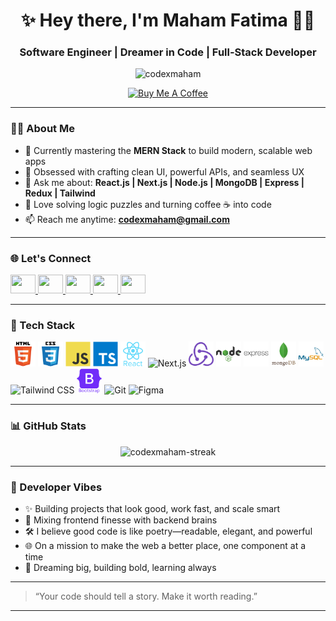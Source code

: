 <h1 align="center">✨ Hey there, I'm Maham Fatima 👩‍💻</h1>
<h3 align="center"> Software Engineer | Dreamer in Code | Full-Stack Developer</h3>

<p align="center">
  <img src="https://komarev.com/ghpvc/?username=codexmaham&label=Profile%20Views&color=0e75b6&style=flat" alt="codexmaham" />
</p>

<p align="center">
  <a href="https://www.buymeacoffee.com/codexmaham" target="_blank">
    <img src="https://cdn.buymeacoffee.com/buttons/v2/default-yellow.png" height="45" width="180" alt="Buy Me A Coffee" />
  </a>
</p>

---

### 👩‍🚀 About Me

- 🌱 Currently mastering the **MERN Stack** to build modern, scalable web apps  
- 🧠 Obsessed with crafting clean UI, powerful APIs, and seamless UX  
- 💬 Ask me about: **React.js | Next.js | Node.js | MongoDB | Express | Redux | Tailwind**  
- 🧩 Love solving logic puzzles and turning coffee ☕ into code  
- 📫 Reach me anytime: **codexmaham@gmail.com**  

---

### 🌐 Let's Connect

<p align="left">
  <a href="https://twitter.com/codexmaham" target="_blank">
    <img src="https://raw.githubusercontent.com/rahuldkjain/github-profile-readme-generator/master/src/images/icons/Social/twitter.svg" height="30" width="40" />
  </a>
  <a href="https://linkedin.com/in/syedamahamfatima" target="_blank">
    <img src="https://raw.githubusercontent.com/rahuldkjain/github-profile-readme-generator/master/src/images/icons/Social/linked-in-alt.svg" height="30" width="40" />
  </a>
  <a href="https://stackoverflow.com/users/@codexmaham" target="_blank">
    <img src="https://raw.githubusercontent.com/rahuldkjain/github-profile-readme-generator/master/src/images/icons/Social/stack-overflow.svg" height="30" width="40" />
  </a>
  <a href="https://instagram.com/codexmaham" target="_blank">
    <img src="https://raw.githubusercontent.com/rahuldkjain/github-profile-readme-generator/master/src/images/icons/Social/instagram.svg" height="30" width="40" />
  </a>
  <a href="https://medium.com/@codexmaham" target="_blank">
    <img src="https://raw.githubusercontent.com/rahuldkjain/github-profile-readme-generator/master/src/images/icons/Social/medium.svg" height="30" width="40" />
  </a>
</p>

---

### 🔧 Tech Stack

<p align="left">
  <img src="https://raw.githubusercontent.com/devicons/devicon/master/icons/html5/html5-original-wordmark.svg" height="40" alt="HTML" />
  <img src="https://raw.githubusercontent.com/devicons/devicon/master/icons/css3/css3-original-wordmark.svg" height="40" alt="CSS" />
  <img src="https://raw.githubusercontent.com/devicons/devicon/master/icons/javascript/javascript-original.svg" height="40" alt="JavaScript" />
  <img src="https://raw.githubusercontent.com/devicons/devicon/master/icons/typescript/typescript-original.svg" height="40" alt="TypeScript" />
  <img src="https://raw.githubusercontent.com/devicons/devicon/master/icons/react/react-original-wordmark.svg" height="40" alt="React" />
  <img src="https://cdn.worldvectorlogo.com/logos/nextjs-2.svg" height="40" alt="Next.js" />
  <img src="https://raw.githubusercontent.com/devicons/devicon/master/icons/redux/redux-original.svg" height="40" alt="Redux" />
  <img src="https://raw.githubusercontent.com/devicons/devicon/master/icons/nodejs/nodejs-original-wordmark.svg" height="40" alt="Node.js" />
  <img src="https://raw.githubusercontent.com/devicons/devicon/master/icons/express/express-original-wordmark.svg" height="40" alt="Express.js" />
  <img src="https://raw.githubusercontent.com/devicons/devicon/master/icons/mongodb/mongodb-original-wordmark.svg" height="40" alt="MongoDB" />
  <img src="https://raw.githubusercontent.com/devicons/devicon/master/icons/mysql/mysql-original-wordmark.svg" height="40" alt="MySQL" />
  <img src="https://www.vectorlogo.zone/logos/tailwindcss/tailwindcss-icon.svg" height="40" alt="Tailwind CSS" />
  <img src="https://raw.githubusercontent.com/devicons/devicon/master/icons/bootstrap/bootstrap-plain-wordmark.svg" height="40" alt="Bootstrap" />
  <img src="https://www.vectorlogo.zone/logos/git-scm/git-scm-icon.svg" height="40" alt="Git" />
  <img src="https://www.vectorlogo.zone/logos/figma/figma-icon.svg" height="40" alt="Figma" />
</p>

---

### 📊 GitHub Stats

<p align="center">
  <img src="https://github-readme-streak-stats.herokuapp.com/?user=codexmaham&theme=default" alt="codexmaham-streak" />
</p>

---

### 💫 Developer Vibes

- ✨ Building projects that look good, work fast, and scale smart  
- 🎨 Mixing frontend finesse with backend brains  
- 🛠️ I believe good code is like poetry—readable, elegant, and powerful  
- 🌐 On a mission to make the web a better place, one component at a time  
- 🚀 Dreaming big, building bold, learning always

---

> “Your code should tell a story. Make it worth reading.”

---

